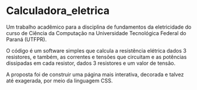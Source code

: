 # Calculadora_eletrica
Um trabalho acadêmico para a disciplina de fundamentos da eletricidade do curso de Ciência da Computação na Universidade Tecnológica Federal do Paraná (UTFPR).

O código é um software simples que calcula a resistência elétrica dados 3 resistores, e também, as correntes e tensões que circuitam e as potências dissipadas em cada resistor, dados 3 resistores e um valor de tensão.

A proposta foi de construir uma página mais interativa, decorada e talvez até exagerada, por meio da linguagem CSS.
